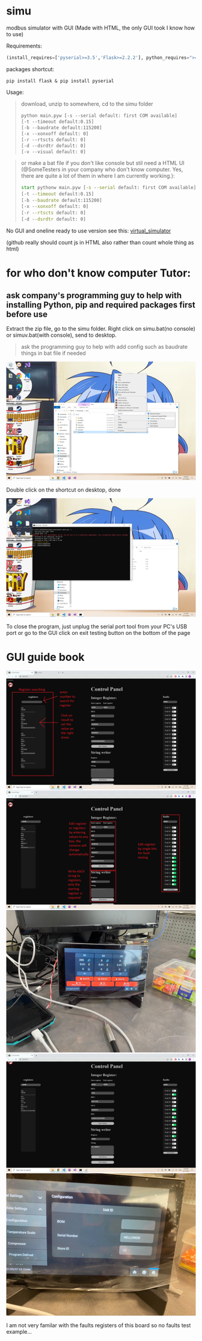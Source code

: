 # simu
modbus simulator with GUI (Made with HTML, the only GUI took I know how to use)

Requirements:

```python
(install_requires=['pyserial>=3.5','Flask>=2.2.2'], python_requires=">=3.9")
```

packages shortcut:

```shell
pip install flask & pip install pyserial
```

Usage:

> download, unzip to somewhere, cd to the simu folder
> ```shell
> python main.pyw [-s --serial default: first COM available]
> [-t --timeout default:0.15] 
> [-b --baudrate default:115200]
> [-x --xonxoff default: 0]
> [-r --rtscts default: 0]
> [-d --dsrdtr default: 0]
> [-v --visual default: 0]
> ```

> or make a bat file if you don't like console but stil need a HTML UI (@SomeTesters in your company who don't know computer. Yes, there are quite a lot of them in where I am currently working.):
> ```bat
> start pythonw main.pyw [-s --serial default: first COM available]
> [-t --timeout default:0.15] 
> [-b --baudrate default:115200]
> [-x --xonxoff default: 0]
> [-r --rtscts default: 0]
> [-d --dsrdtr default: 0]
> ```
No GUI and oneline ready to use version see this: [virtual_simulator](https://github.com/DAF201/virtual_simulator)

(github really should count js in HTML also rather than count whole thing as html)

# for who don't know computer Tutor:

## ask company's programming guy to help with installing Python, pip and required packages first before use

Extract the zip file, go to the simu folder. Right click on simu.bat(no console) or simuv.bat(with console), send to desktop. 

> ask the programming guy to help with add config such as baudrate things in bat file if needed

<img src='https://github.com/DAF201/simu/blob/main/images/Screenshot%20(142).png'>

Double click on the shortcut on desktop, done

<img src='https://github.com/DAF201/simu/blob/main/images/Screenshot%20(145).png'>

To close the program, just unplug the serial port tool from your PC's USB port or go to the GUI click on exit testing button on the bottom of the page

# GUI guide book

<img src='https://github.com/DAF201/simu/blob/main/images/Screenshot%20(146).png'>

<img src='https://github.com/DAF201/simu/blob/main/images/Screenshot%20(144).png'>

<img src='https://github.com/DAF201/simu/blob/main/images/B9E3300F-D894-4E76-B257-D8949BBBC91D.jpg'>

<img src='https://github.com/DAF201/simu/blob/main/images/Screenshot%20(147).png'>

<img src='https://github.com/DAF201/simu/blob/main/images/61E45682-4AF9-4503-B197-2DED6C8FD722.jpg'>

I am not very familar with the faults registers of this board so no faults test example...
